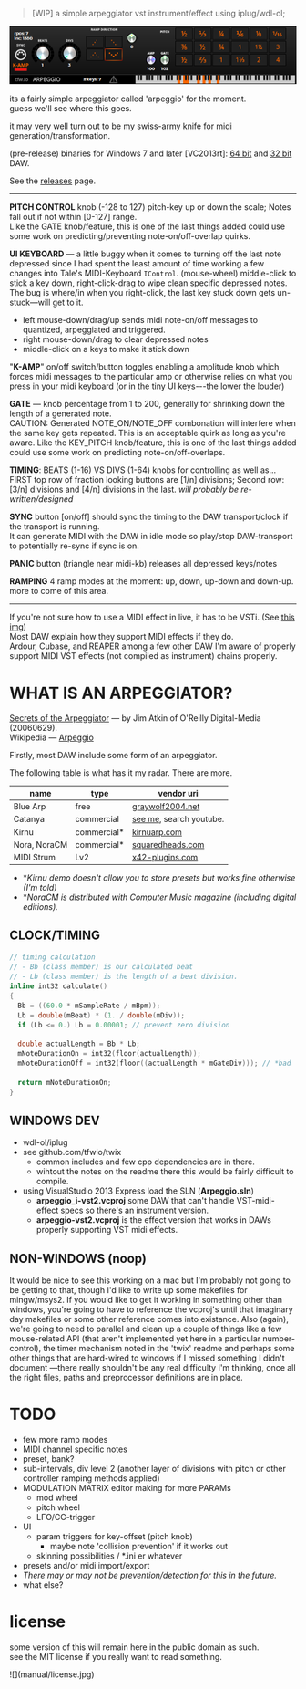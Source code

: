 <!-- Author:tfw
Author-meta:tfw
Title: Arpeggio
Subtitle: 
Date:20170417
Encoding:utf8
version:tfwio.wordpress.com
mainfont:Roboto Slab
monofont:FreeMono
monoscale:0.8
dh:8in
dw:5in
top:0.75in
bottom:0.75in
lr:0.35in -->

> [WIP] a simple arpeggiator vst instrument/effect using iplug/wdl-ol;

![of 20170421_2251cst](resources/img/20170421_2251cst.png)

its a fairly simple arpeggiator called 'arpeggio' for the moment.  
guess we'll see where this goes.

it may very well turn out to be my swiss-army knife for midi generation/transformation.

(pre-release)  binaries for Windows 7 and later [VC2013rt]: [64 bit](https://github.com/tfwio/arp/releases/download/20170422_1623_CST/tfwio_arpeggio_vst-x64-20170422.zip "tfwio_arpeggio_vst-x64-20170422.zip") and [32 bit](https://github.com/tfwio/arp/releases/download/20170422_1623_CST/tfwio_arpeggio_vst-x86-20170422.zip "tfwio_arpeggio_vst-x86-20170422.zip") DAW.

See the [releases](https://github.com/tfwio/arp/releases) page.

----

**PITCH CONTROL** knob (-128 to 127) pitch-key up or down the scale; Notes fall out if not within [0-127] range.  
Like the GATE knob/feature, this is one of the last things added could use some work on predicting/preventing note-on/off-overlap quirks.

**UI KEYBOARD** &mdash; a little buggy when it comes to turning off the last note depressed since I had spent the least amount of time working a few changes into Tale's MIDI-Keyboard `IControl`.  (mouse-wheel) middle-click to stick a key down, right-click-drag to wipe clean specific depressed notes.  
The bug is where/in when you right-click, the last key stuck down gets un-stuck&mdash;will get to it.  

- left mouse-down/drag/up sends midi note-on/off messages to quantized, arpeggiated and triggered.
- right mouse-down/drag to clear depressed notes
- middle-click on a keys to make it stick down

"**K-AMP**" on/off switch/button toggles enabling a amplitude knob which forces midi messages to the particular amp or otherwise relies on what you press in your midi keyboard (or in the tiny UI keys---the lower the louder)

**GATE** &mdash; knob percentage from 1 to 200, generally for shrinking down the length of a generated note.  
CAUTION: Generated NOTE_ON/NOTE_OFF combonation will interfere when the same key gets repeated.  This is an acceptable quirk as long as you're aware.
Like the KEY_PITCH knob/feature, this is one of the last things added could use some work on predicting note-on/off-overlaps.

**TIMING**: BEATS (1-16) VS DIVS (1-64) knobs for controlling as well as...  
 FIRST top row of fraction looking buttons are [1/n] divisions; Second row: [3/n] divisions and [4/n] divisions in the last.  *will probably be re-written/designed*

**SYNC** button [on/off] should sync the timing to the DAW transport/clock if the transport is running.  
  It can generate MIDI with the DAW in idle mode so play/stop DAW-transport to potentially re-sync if sync is on.

**PANIC** button (triangle near midi-kb) releases all depressed keys/notes

**RAMPING** 4 ramp modes at the moment: up, down, up-down and down-up.  more to come of this area.

----

If you're not sure how to use a MIDI effect in live, it has to be VSTi.  (See [this img](manual/live.gif))  
Most DAW explain how they support MIDI effects if they do.  
Ardour, Cubase, and REAPER among a few other DAW I'm aware of properly support MIDI VST effects (not compiled as instrument) chains properly.



# WHAT IS AN ARPEGGIATOR?

[Secrets of the Arpeggiator](http://archive.oreilly.com/pub/a/oreilly/digitalmedia/2006/06/29/secrets-of-the-arpeggiator.html) — by Jim Atkin of O'Reilly Digital-Media (20060629).  
Wikipedia — [Arpeggio](https://en.wikipedia.org/wiki/Arpeggio)

Firstly, most DAW include some form of an arpeggiator.

The following table is what has it my radar.  There are more.

| name         | type       | vendor uri |
|--------------|------------|------------|
| Blue Arp     | free       | [graywolf2004.net](http://graywolf2004.net/wp/)
| Catanya      | commercial | [see me](http://www.synthtopia.com/content/2009/08/07/catanya-vst-midi-arpeggiator-plugin/), search youtube.
| Kirnu        | commercial\* | [kirnuarp.com](http://www.kirnuarp.com/)
| Nora, NoraCM | commercial\* | [squaredheads.com](https://squaredheads.com/)
| MIDI Strum   | Lv2       | [x42-plugins.com](http://x42-plugins.com/x42/x42-midifilter)

- \**Kirnu demo doesn't allow you to store presets but works fine otherwise (I'm told)*
- \**NoraCM is distributed with Computer Music magazine (including digital editions).*



## CLOCK/TIMING

```cpp
// timing calculation
// - Bb (class member) is our calculated beat
// - Lb (class member) is the length of a beat division.
inline int32 calculate()
{
  Bb = ((60.0 * mSampleRate / mBpm));
  Lb = double(mBeat) * (1. / double(mDiv)); 
  if (Lb <= 0.) Lb = 0.00001; // prevent zero division

  double actualLength = Bb * Lb;
  mNoteDurationOn = int32(floor(actualLength));
  mNoteDurationOff = int32(floor((actualLength * mGateDiv))); // *bad

  return mNoteDurationOn;
}
```

## WINDOWS DEV

- wdl-ol/iplug
- see github.com/tfwio/twix
    - common includes and few cpp dependencies are in there.
    - wihtout the notes on the readme there this would be fairly difficult to compile.
- using VisualStudio 2013 Express load the SLN (**Arpeggio.sln**)
    - **arpeggio_i-vst2.vcproj** some DAW that can't handle VST-midi-effect specs so there's an instrument version.
    - **arpeggio-vst2.vcproj** is the effect version that works in DAWs properly supporting VST midi effects.

## NON-WINDOWS (noop)

It would be nice to see this working on a mac but I'm probably not going to be getting to that, though I'd like to write up some makefiles for mingw/msys2.
If you would like to get it working in something other than windows, you're going to have to reference the vcproj's until that imaginary day makefiles or some other reference comes into existance.
Also (again), we're going to need to parallel and clean up a couple of things like a few mouse-related API (that aren't implemented yet here in a particular number-control), the timer mechanism noted in the 'twix' readme and perhaps some other things that are hard-wired to windows if I missed something I didn't document —there really shouldn't be any real difficulty I'm thinking, once all the right files, paths and preprocessor definitions are in place.


# TODO

- few more ramp modes
- MIDI channel specific notes
- preset, bank?
- sub-intervals, div level 2 (another layer of divisions with pitch or other controller ramping methods applied)
- MODULATION MATRIX editor making for more PARAMs
    - mod   wheel
    - pitch wheel
    - LFO/CC-trigger
- UI
    - param triggers for key-offset (pitch knob)
        - maybe note 'collision prevention' if it works out
    - skinning possibilities / *.ini er whatever
- presets and/or midi import/export
- *There may or may not be prevention/detection for this in the future.*
- what else?

# license

some version of this will remain here in the public domain as such.  
see the MIT license if you really want to read something.

<!--https://vignette4.wikia.nocookie.net/looneytunes/images/b/b1/Daffypearl.gif/revision/latest?cb=20060212075938-->![](manual/license.jpg)